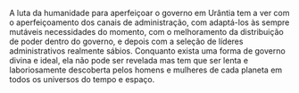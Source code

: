 ﻿A luta da humanidade para aperfeiçoar o governo em Urântia tem a ver com o aperfeiçoamento dos canais de administração, com adaptá-los às sempre mutáveis necessidades do momento, com o melhoramento da distribuição de poder dentro do governo, e depois com a seleção de líderes administrativos realmente sábios. Conquanto exista uma forma de governo divina e ideal, ela não pode ser revelada mas tem que ser lenta e laboriosamente descoberta pelos homens e mulheres de cada planeta em todos os universos do tempo e espaço.
